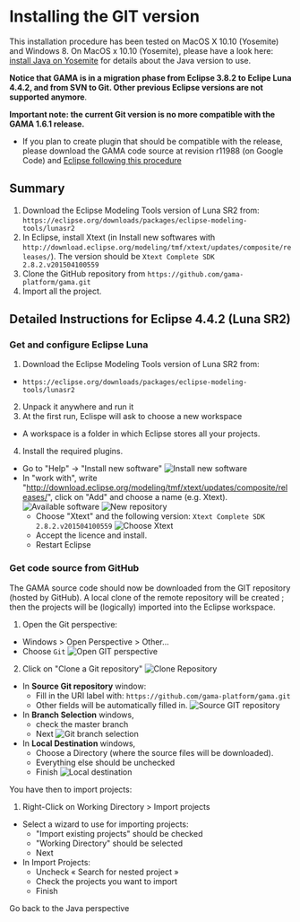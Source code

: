 # Installing the GIT version

This installation procedure has been tested on MacOS X 10.10 (Yosemite) and Windows 8. On MacOS x 10.10 (Yosemite), please have a look here: [install Java on Yosemite](G__Installation) for details about the Java version to use. 

**Notice that GAMA is in a migration phase from Eclipse 3.8.2 to Eclipe Luna 4.4.2, and from SVN to Git. Other previous Eclipse versions are not supported anymore**.

**Important note: the current Git version is no more compatible with the GAMA 1.6.1 release.**
  * If you plan to create plugin that should be compatible with the release, please download the GAMA code source at revision r11988 (on Google Code) and [Eclipse following this procedure](G__InstallingSvnOldVersions)

## Summary
1. Download the Eclipse Modeling Tools version of Luna SR2 from: `https://eclipse.org/downloads/packages/eclipse-modeling-tools/lunasr2`
2. In Eclipse, install Xtext (in Install new softwares with `http://download.eclipse.org/modeling/tmf/xtext/updates/composite/releases/`). The version should be `Xtext Complete SDK	2.8.2.v201504100559` 
3. Clone the GitHub repository from `https://github.com/gama-platform/gama.git`
4. Import all the project.

## Detailed Instructions for Eclipse 4.4.2 (Luna SR2)

### Get and configure Eclipse Luna
1. Download the Eclipse Modeling Tools version of Luna SR2 from:
  * `https://eclipse.org/downloads/packages/eclipse-modeling-tools/lunasr2`
2. Unpack it anywhere and run it
3. At the first run, Eclispe will ask to choose a new workspace
  * A workspace is a folder in which Eclipse stores all your projects.
4. Install the required plugins. 
  * Go to "Help" -> "Install new software"
![Install new software](images/GIT_install/Install_new_Software.png)
  * In "work with", write "http://download.eclipse.org/modeling/tmf/xtext/updates/composite/releases/", click on "Add" and choose a name (e.g. Xtext).
![Available software](images/GIT_install/Available_software.png)
![New repository](images/GIT_install/Xtext_new_repository.png)
    * Choose "Xtext" and the following version:  `Xtext Complete SDK	2.8.2.v201504100559`
![Choose Xtext](images/GIT_install/ChooseXtext.png)
    * Accept the licence and install.
    * Restart Eclipse

### Get code source from GitHub
The GAMA source code should now be downloaded from the GIT repository (hosted by GitHub). A local clone of the remote repository will be created ; then the projects will be (logically) imported into the Eclipse workspace.

1. Open the Git perspective:
  * Windows > Open Perspective > Other...
  * Choose `Git`
![Open GIT perspective](images/GIT_install/GIT_open_perspective.png)
2. Click on "Clone a Git repository"
![Clone Repository](images/GIT_install/GIT_Clone_Repository.png)
  * In **Source Git repository** window: 
    * Fill in the URI label with: `https://github.com/gama-platform/gama.git`
    * Other fields will be automatically filled in.
![Source GIT repository](images/GIT_install/GIT_source_git_repository.png)    
  * In **Branch Selection** windows, 
    * check the master branch 
    * Next
![Git branch selection](images/GIT_install/GIT_branch_selection.png)
  * In **Local Destination** windows,
    * Choose a Directory (where the source files will be downloaded).
    * Everything else should be unchecked 
    * Finish
![Local destination](images/GIT_install/GIT_local_destination.png)

You have then to import projects:
1. Right-Click on Working Directory > Import projects
  * Select a wizard to use for importing projects:
    * "Import existing projects" should be  checked
    * "Working Directory" should be selected
    * Next
  * In Import Projects:
    * Uncheck « Search for nested project »
    * Check the projects you want to import
    * Finish

Go back to the Java perspective
